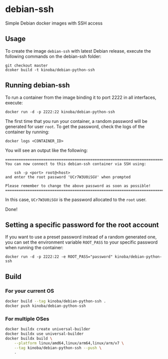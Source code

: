 debian-ssh
============

Simple Debian docker images with SSH access


Usage
-----

To create the image `debian-ssh` with latest Debian release, 
execute the following commands on the debian-ssh folder:

    git checkout master
    dcoker build -t kinoba/debian-python-ssh

Running debian-ssh
--------------------

To run a container from the image binding it to port 2222 in all interfaces, execute:

	docker run -d -p 2222:22 kinoba/debian-python-ssh

The first time that you run your container, a random password will be generated
for user `root`. To get the password, check the logs of the container by running:

	docker logs <CONTAINER_ID>

You will see an output like the following:

	========================================================================
	You can now connect to this debian-ssh container via SSH using:

	    ssh -p <port> root@<host>
	and enter the root password 'UCr7W3U0iSGV' when prompted

	Please remember to change the above password as soon as possible!
	========================================================================

In this case, `UCr7W3U0iSGV` is the password allocated to the `root` user.

Done!


Setting a specific password for the root account
------------------------------------------------

If you want to use a preset password instead of a random generated one, you can
set the environment variable `ROOT_PASS` to your specific password when running the container:

	docker run -d -p 2222:22 -e ROOT_PASS="password" kinoba/debian-python-ssh


Build
---

### For your current OS

```bash
docker build --tag kinoba/debian-python-ssh .
docker push kinoba/debian-python-ssh
```

### For multiple OSes

```bash
docker buildx create universal-builder
docker buildx use universal-builder
docker buildx build \
	--platform linux/amd64,linux/arm64,linux/arm/v7 \
	--tag kinoba/debian-python-ssh --push \
	.
```
